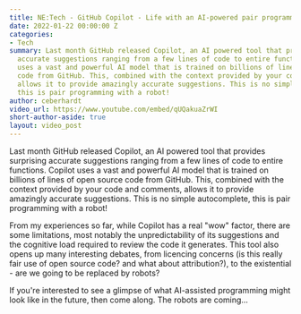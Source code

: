 ```yaml
---
title: NE:Tech - GitHub Copilot - Life with an AI-powered pair programmer
date: 2022-01-22 00:00:00 Z
categories:
- Tech
summary: Last month GitHub released Copilot, an AI powered tool that provides surprising
  accurate suggestions ranging from a few lines of code to entire functions. Copilot
  uses a vast and powerful AI model that is trained on billions of lines of open source
  code from GitHub. This, combined with the context provided by your code and comments,
  allows it to provide amazingly accurate suggestions. This is no simple autocomplete,
  this is pair programming with a robot!
author: ceberhardt
video_url: https://www.youtube.com/embed/qUQakuaZrWI
short-author-aside: true
layout: video_post
---
```


Last month GitHub released Copilot, an AI powered tool that provides surprising accurate suggestions ranging from a few lines of code to entire functions. Copilot uses a vast and powerful AI model that is trained on billions of lines of open source code from GitHub. This, combined with the context provided by your code and comments, allows it to provide amazingly accurate suggestions. This is no simple autocomplete, this is pair programming with a robot!

From my experiences so far, while Copilot has a real "wow" factor, there are some limitations, most notably the unpredictability of its suggestions and the cognitive load required to review the code it generates. This tool also opens up many interesting debates, from licencing concerns (is this really fair use of open source code? and what about attribution?), to the existential - are we going to be replaced by robots?

If you're interested to see a glimpse of what AI-assisted programming might look like in the future, then come along. The robots are coming...